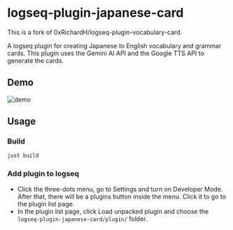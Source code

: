 # logseq-plugin-japanese-card

This is a fork of 0xRichardH/logseq-plugin-vocabulary-card.

A logseq plugin for creating Japanese to English vocabulary and grammar cards. This plugin uses the Gemini AI API and the Google TTS API to generate the cards.

## Demo

![demo](./demo.gif)

## Usage

### Build

```bash
just build
```

### Add plugin to logseq
- Click the three-dots menu, go to Settings and turn on Developer Mode. After that, there will be a plugins button inside the menu. Click it to go to the plugin list page.
- In the plugin list page, click Load unpacked plugin and choose the `logseq-plugin-japanese-card/plugin/` folder. 